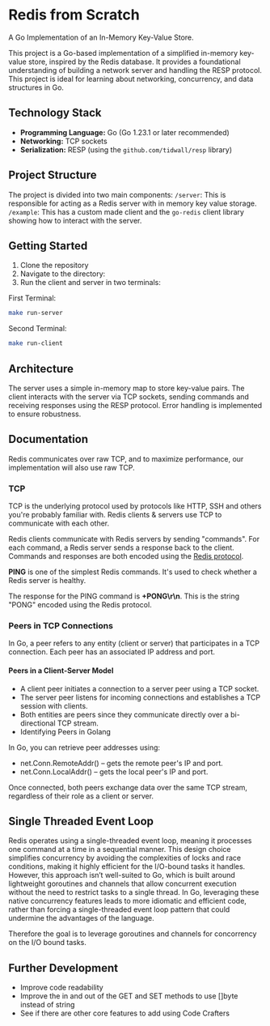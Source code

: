 # Redis from Scratch

A Go Implementation of an In-Memory Key-Value Store.

This project is a Go-based implementation of a simplified in-memory key-value store, inspired by the Redis database. It provides a foundational understanding of building a network server and handling the RESP protocol. This project is ideal for learning about networking, concurrency, and data structures in Go.

## Technology Stack

* **Programming Language:** Go (Go 1.23.1 or later recommended)
* **Networking:** TCP sockets
* **Serialization:** RESP (using the `github.com/tidwall/resp` library)


## Project Structure

The project is divided into two main components:
`/server`: This is responsible for acting as a Redis server with in memory key value storage.
`/example`: This has a custom made client and the `go-redis` client library showing how to interact with the server.


## Getting Started

1. Clone the repository
2. Navigate to the directory:
3. Run the client and server in two terminals:

First Terminal:
```bash
make run-server
```

Second Terminal:
```bash
make run-client
```


## Architecture

The server uses a simple in-memory map to store key-value pairs. The client interacts with the server via TCP sockets, sending commands and receiving responses using the RESP protocol. Error handling is implemented to ensure robustness.

## Documentation
Redis communicates over raw TCP, and to maximize performance, our implementation will also use raw TCP.

### TCP
TCP is the underlying protocol used by protocols like HTTP, SSH and others you're probably familiar with. Redis clients & servers use TCP to communicate with each other.

Redis clients communicate with Redis servers by sending "commands". For each command, a Redis server sends a response back to the client. Commands and responses are both encoded using the [Redis protocol](https://redis.io/docs/latest/develop/reference/protocol-spec/).

**PING** is one of the simplest Redis commands. It's used to check whether a Redis server is healthy.

The response for the PING command is **+PONG\r\n**. This is the string "PONG" encoded using the Redis protocol.



### Peers in TCP Connections
In Go, a peer refers to any entity (client or server) that participates in a TCP connection. Each peer has an associated IP address and port.

#### Peers in a Client-Server Model
- A client peer initiates a connection to a server peer using a TCP socket.
- The server peer listens for incoming connections and establishes a TCP session with clients.
- Both entities are peers since they communicate directly over a bi-directional TCP stream.
- Identifying Peers in Golang

In Go, you can retrieve peer addresses using:
- net.Conn.RemoteAddr() – gets the remote peer's IP and port.
- net.Conn.LocalAddr() – gets the local peer's IP and port.

Once connected, both peers exchange data over the same TCP stream, regardless of their role as a client or server.


## Single Threaded Event Loop
Redis operates using a single-threaded event loop, meaning it processes one command at a time in a sequential manner. This design choice simplifies concurrency by avoiding the complexities of locks and race conditions, making it highly efficient for the I/O-bound tasks it handles. However, this approach isn’t well-suited to Go, which is built around lightweight goroutines and channels that allow concurrent execution without the need to restrict tasks to a single thread. In Go, leveraging these native concurrency features leads to more idiomatic and efficient code, rather than forcing a single-threaded event loop pattern that could undermine the advantages of the language.

Therefore the goal is to leverage goroutines and channels for concorrency on the I/O bound tasks. 


## Further Development
- Improve code readability
- Improve the in and out of the GET and SET methods to use []byte instead of string
- See if there are other core features to add using Code Crafters